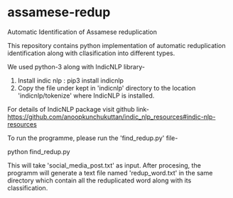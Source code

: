 # assamese-redup
Automatic Identification of Assamese reduplication

This repository contains python implementation of automatic reduplication identification along with cllasification into different types.

We used python-3 along with IndicNLP library-

1) Install indic nlp : pip3 install indicnlp 
2) Copy the file under kept in 'indicnlp' directory to the location 'indicnlp/tokenize' where IndicNLP is installed.

For details of IndicNLP package visit github link- https://github.com/anoopkunchukuttan/indic_nlp_resources#indic-nlp-resources

To run the programme, please run the 'find_redup.py' file-

python find_redup.py 

This will take 'social_media_post.txt' as input. After procesing, the programm will generate a text file named 'redup_word.txt' in the same directory which contain all the reduplicated word along with its classification.
